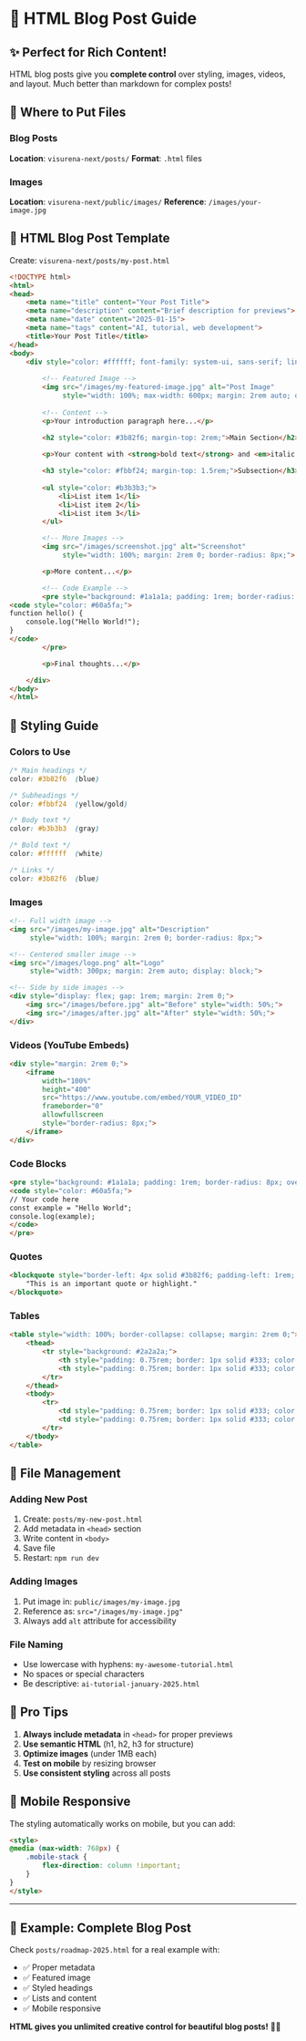 # 📝 HTML Blog Post Guide

## ✨ Perfect for Rich Content!

HTML blog posts give you **complete control** over styling, images, videos, and layout. Much better than markdown for complex posts!

## 📁 Where to Put Files

### Blog Posts
**Location**: `visurena-next/posts/`
**Format**: `.html` files

### Images
**Location**: `visurena-next/public/images/`
**Reference**: `/images/your-image.jpg`

## 🎨 HTML Blog Post Template

Create: `visurena-next/posts/my-post.html`

```html
<!DOCTYPE html>
<html>
<head>
    <meta name="title" content="Your Post Title">
    <meta name="description" content="Brief description for previews">
    <meta name="date" content="2025-01-15">
    <meta name="tags" content="AI, tutorial, web development">
    <title>Your Post Title</title>
</head>
<body>
    <div style="color: #ffffff; font-family: system-ui, sans-serif; line-height: 1.6;">
        
        <!-- Featured Image -->
        <img src="/images/my-featured-image.jpg" alt="Post Image" 
             style="width: 100%; max-width: 600px; margin: 2rem auto; display: block;">
        
        <!-- Content -->
        <p>Your introduction paragraph here...</p>

        <h2 style="color: #3b82f6; margin-top: 2rem;">Main Section</h2>
        
        <p>Your content with <strong>bold text</strong> and <em>italic text</em>.</p>

        <h3 style="color: #fbbf24; margin-top: 1.5rem;">Subsection</h3>
        
        <ul style="color: #b3b3b3;">
            <li>List item 1</li>
            <li>List item 2</li>
            <li>List item 3</li>
        </ul>

        <!-- More Images -->
        <img src="/images/screenshot.jpg" alt="Screenshot" 
             style="width: 100%; margin: 2rem 0; border-radius: 8px;">

        <p>More content...</p>

        <!-- Code Example -->
        <pre style="background: #1a1a1a; padding: 1rem; border-radius: 8px; overflow-x: auto;">
<code style="color: #60a5fa;">
function hello() {
    console.log("Hello World!");
}
</code>
        </pre>

        <p>Final thoughts...</p>

    </div>
</body>
</html>
```

## 🎨 Styling Guide

### Colors to Use
```css
/* Main headings */
color: #3b82f6  (blue)

/* Subheadings */  
color: #fbbf24  (yellow/gold)

/* Body text */
color: #b3b3b3  (gray)

/* Bold text */
color: #ffffff  (white)

/* Links */
color: #3b82f6  (blue)
```

### Images
```html
<!-- Full width image -->
<img src="/images/my-image.jpg" alt="Description" 
     style="width: 100%; margin: 2rem 0; border-radius: 8px;">

<!-- Centered smaller image -->
<img src="/images/logo.png" alt="Logo" 
     style="width: 300px; margin: 2rem auto; display: block;">

<!-- Side by side images -->
<div style="display: flex; gap: 1rem; margin: 2rem 0;">
    <img src="/images/before.jpg" alt="Before" style="width: 50%;">
    <img src="/images/after.jpg" alt="After" style="width: 50%;">
</div>
```

### Videos (YouTube Embeds)
```html
<div style="margin: 2rem 0;">
    <iframe 
        width="100%" 
        height="400" 
        src="https://www.youtube.com/embed/YOUR_VIDEO_ID" 
        frameborder="0" 
        allowfullscreen
        style="border-radius: 8px;">
    </iframe>
</div>
```

### Code Blocks
```html
<pre style="background: #1a1a1a; padding: 1rem; border-radius: 8px; overflow-x: auto; margin: 1rem 0;">
<code style="color: #60a5fa;">
// Your code here
const example = "Hello World";
console.log(example);
</code>
</pre>
```

### Quotes
```html
<blockquote style="border-left: 4px solid #3b82f6; padding-left: 1rem; margin: 2rem 0; font-style: italic; color: #b3b3b3;">
    "This is an important quote or highlight."
</blockquote>
```

### Tables
```html
<table style="width: 100%; border-collapse: collapse; margin: 2rem 0;">
    <thead>
        <tr style="background: #2a2a2a;">
            <th style="padding: 0.75rem; border: 1px solid #333; color: #ffffff;">Column 1</th>
            <th style="padding: 0.75rem; border: 1px solid #333; color: #ffffff;">Column 2</th>
        </tr>
    </thead>
    <tbody>
        <tr>
            <td style="padding: 0.75rem; border: 1px solid #333; color: #b3b3b3;">Data 1</td>
            <td style="padding: 0.75rem; border: 1px solid #333; color: #b3b3b3;">Data 2</td>
        </tr>
    </tbody>
</table>
```

## 📂 File Management

### Adding New Post
1. Create: `posts/my-new-post.html`
2. Add metadata in `<head>` section
3. Write content in `<body>`
4. Save file
5. Restart: `npm run dev`

### Adding Images
1. Put image in: `public/images/my-image.jpg`
2. Reference as: `src="/images/my-image.jpg"`
3. Always add `alt` attribute for accessibility

### File Naming
- Use lowercase with hyphens: `my-awesome-tutorial.html`
- No spaces or special characters
- Be descriptive: `ai-tutorial-january-2025.html`

## 🚀 Pro Tips

1. **Always include metadata** in `<head>` for proper previews
2. **Use semantic HTML** (h1, h2, h3 for structure)
3. **Optimize images** (under 1MB each)
4. **Test on mobile** by resizing browser
5. **Use consistent styling** across all posts

## 📱 Mobile Responsive

The styling automatically works on mobile, but you can add:

```html
<style>
@media (max-width: 768px) {
    .mobile-stack {
        flex-direction: column !important;
    }
}
</style>
```

---

## 🎯 Example: Complete Blog Post

Check `posts/roadmap-2025.html` for a real example with:
- ✅ Proper metadata
- ✅ Featured image
- ✅ Styled headings
- ✅ Lists and content
- ✅ Mobile responsive

**HTML gives you unlimited creative control for beautiful blog posts!** 🎨✨